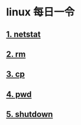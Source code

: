 # linux 每日一令

## [1. netstat](./netstat.md)

## [2. rm](./rm.md)

## [3. cp](./cp.md)

## [4. pwd](./pwd.md)

## [5. shutdown](./shutdown.md)

